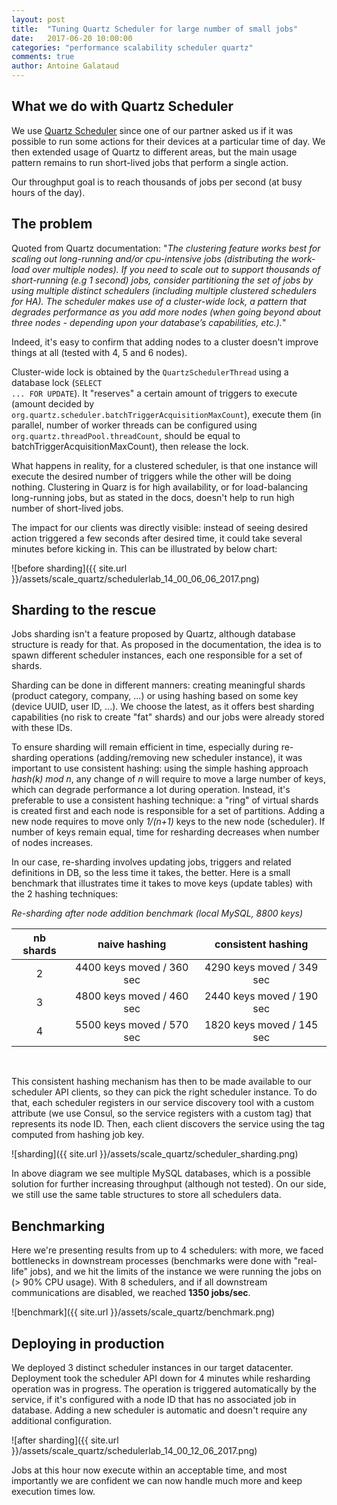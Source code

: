 ```yaml
---
layout: post
title:  "Tuning Quartz Scheduler for large number of small jobs"
date:   2017-06-20 10:00:00
categories: "performance scalability scheduler quartz"
comments: true
author: Antoine Galataud
---
```


## What we do with Quartz Scheduler

We use [Quartz Scheduler](http://www.quartz-scheduler.org/) since one of our partner asked us if it was possible to run some actions for their devices at a particular time of day. We then extended usage of Quartz to different areas, but the main usage pattern remains to run short-lived jobs that perform a single action.

Our throughput goal is to reach thousands of jobs per second (at busy hours of the day).

## The problem

Quoted from Quartz documentation: "*The clustering feature works best for scaling out long-running and/or cpu-intensive jobs (distributing the work-load over multiple nodes). If you need to scale out to support thousands of short-running (e.g 1 second) jobs, consider partitioning the set of jobs by using multiple distinct schedulers (including multiple clustered schedulers for HA). The scheduler makes use of a cluster-wide lock, a pattern that degrades performance as you add more nodes (when going beyond about three nodes - depending upon your database’s capabilities, etc.).*"

Indeed, it's easy to confirm that adding nodes to a cluster doesn't improve things at all (tested with 4, 5 and 6 nodes). 

Cluster-wide lock is obtained by the <code>QuartzSchedulerThread</code> using a database lock (<code>SELECT ... FOR UPDATE</code>). It "reserves" a certain amount of triggers to execute (amount decided by <code>org.quartz.scheduler.batchTriggerAcquisitionMaxCount</code>), execute them (in parallel, number of worker threads can be configured using <code>org.quartz.threadPool.threadCount</code>, should be equal to batchTriggerAcquisitionMaxCount), then release the lock.

What happens in reality, for a clustered scheduler, is that one instance will execute the desired number of triggers while the other will be doing nothing. Clustering in Quarz is for high availability, or for load-balancing long-running jobs, but as stated in the docs, doesn't help to run high number of short-lived jobs.

The impact for our clients was directly visible: instead of seeing desired action triggered a few seconds after desired time, it could take several minutes before kicking in. This can be illustrated by below chart:

![before sharding]({{ site.url }}/assets/scale_quartz/schedulerlab_14_00_06_06_2017.png)

## Sharding to the rescue

Jobs sharding isn't a feature proposed by Quartz, although database structure is ready for that. As proposed in the documentation, the idea is to spawn different scheduler instances, each one responsible for a set of shards.

Sharding can be done in different manners: creating meaningful shards (product category, company, ...) or using hashing based on some key (device UUID, user ID, ...). We choose the latest, as it offers best sharding capabilities (no risk to create "fat" shards) and our jobs were already stored with these IDs.

To ensure sharding will remain efficient in time, especially during re-sharding operations (adding/removing new scheduler instance), it was important to use consistent hashing: using the simple hashing approach *hash(k) mod n*, any change of *n* will require to move a large number of keys, which can degrade performance a lot during operation. Instead, it's preferable to use a consistent hashing technique: a "ring" of virtual shards is created first and each node is responsible for a set of partitions. Adding a new node requires to move only *1/(n+1)* keys to the new node (scheduler). If number of keys remain equal, time for resharding decreases when number of nodes increases.

In our case, re-sharding involves updating jobs, triggers and related definitions in DB, so the less time it takes, the better. Here is a small benchmark that illustrates time it takes to move keys (update tables) with the 2 hashing techniques:

*Re-sharding after node addition benchmark (local MySQL, 8800 keys)*

| nb shards  | naive hashing | consistent hashing |
|:-:|:-:|:-:|
|  2 | 4400 keys moved / 360 sec | 4290 keys moved / 349 sec |
|  3 | 4800 keys moved / 460 sec | 2440 keys moved / 190 sec |
|  4 | 5500 keys moved / 570 sec | 1820 keys moved / 145 sec |

<br/>
  
This consistent hashing mechanism has then to be made available to our scheduler API clients, so they can pick the right scheduler instance. To do that, each scheduler registers in our service discovery tool with a custom attribute (we use Consul, so the service registers with a custom tag) that represents its node ID. Then, each client discovers the service using the tag computed from hashing job key.

![sharding]({{ site.url }}/assets/scale_quartz/scheduler_sharding.png)

In above diagram we see multiple MySQL databases, which is a possible solution for further increasing throughput (although not tested). On our side, we still use the same table structures to store all schedulers data.

## Benchmarking

Here we're presenting results from up to 4 schedulers: with more, we faced bottlenecks in downstream processes (benchmarks were done with "real-life" jobs), and we hit the limits of the instance we were running the jobs on (> 90% CPU usage). With 8 schedulers, and if all downstream communications are disabled, we reached **1350 jobs/sec**.

![benchmark]({{ site.url }}/assets/scale_quartz/benchmark.png)

## Deploying in production

We deployed 3 distinct scheduler instances in our target datacenter. Deployment took the scheduler API down for 4 minutes while resharding operation was in progress. The operation is triggered automatically by the service, if it's configured with a node ID that has no associated job in database. Adding a new scheduler is automatic and doesn't require any additional configuration.

![after sharding]({{ site.url }}/assets/scale_quartz/schedulerlab_14_00_12_06_2017.png)

Jobs at this hour now execute within an acceptable time, and most importantly we are confident we can now handle much more and keep execution times low.